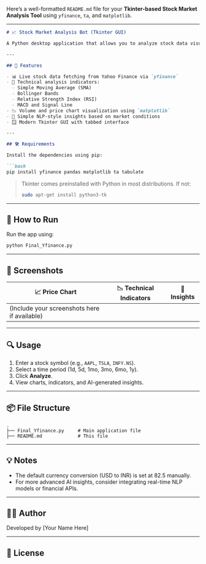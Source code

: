 Here’s a well-formatted `README.md` file for your **Tkinter-based Stock Market Analysis Tool** using `yfinance`, `ta`, and `matplotlib`.

---

```markdown
# 📈 Stock Market Analysis Bot (Tkinter GUI)

A Python desktop application that allows you to analyze stock data visually and statistically using **Tkinter GUI**, **yfinance**, and **technical indicators** (SMA, Bollinger Bands, RSI, MACD). Includes basic sentiment-style NLP feedback and interactive charts.

---

## 🧰 Features

- 📊 Live stock data fetching from Yahoo Finance via `yfinance`
- 🧮 Technical analysis indicators:
  - Simple Moving Average (SMA)
  - Bollinger Bands
  - Relative Strength Index (RSI)
  - MACD and Signal Line
- 📉 Volume and price chart visualization using `matplotlib`
- 🧠 Simple NLP-style insights based on market conditions
- 🪟 Modern Tkinter GUI with tabbed interface

---

## 🛠️ Requirements

Install the dependencies using pip:

```bash
pip install yfinance pandas matplotlib ta tabulate
```

> Tkinter comes preinstalled with Python in most distributions. If not:
> ```bash
> sudo apt-get install python3-tk
> ```

---

## 🚀 How to Run

Run the app using:

```bash
python Final_Yfinance.py
```

---

## 📸 Screenshots

| 📈 Price Chart | 📉 Technical Indicators | 🧠 Insights |
|----------------|-------------------------|-------------|
| (Include your screenshots here if available) |

---

## 🔍 Usage

1. Enter a stock symbol (e.g., `AAPL`, `TSLA`, `INFY.NS`).
2. Select a time period (1d, 5d, 1mo, 3mo, 6mo, 1y).
3. Click **Analyze**.
4. View charts, indicators, and AI-generated insights.

---

## 📦 File Structure

```
.
├── Final_Yfinance.py     # Main application file
├── README.md             # This file
```

---

## 💡 Notes

- The default currency conversion (USD to INR) is set at 82.5 manually.
- For more advanced AI insights, consider integrating real-time NLP models or financial APIs.

---

## 🧑‍💻 Author

Developed by [Your Name Here]

---

## 📄 License
